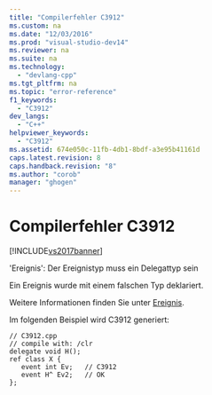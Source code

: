 ```yaml
---
title: "Compilerfehler C3912"
ms.custom: na
ms.date: "12/03/2016"
ms.prod: "visual-studio-dev14"
ms.reviewer: na
ms.suite: na
ms.technology: 
  - "devlang-cpp"
ms.tgt_pltfrm: na
ms.topic: "error-reference"
f1_keywords: 
  - "C3912"
dev_langs: 
  - "C++"
helpviewer_keywords: 
  - "C3912"
ms.assetid: 674e050c-11fb-4db1-8bdf-a3e95b41161d
caps.latest.revision: 8
caps.handback.revision: "8"
ms.author: "corob"
manager: "ghogen"
---
```

# Compilerfehler C3912
[!INCLUDE[vs2017banner](../../assembler/inline/includes/vs2017banner.md)]

'Ereignis': Der Ereignistyp muss ein Delegattyp sein  
  
 Ein Ereignis wurde mit einem falschen Typ deklariert.  
  
 Weitere Informationen finden Sie unter [Ereignis](../../windows/event-cpp-component-extensions.md).  
  
 Im folgenden Beispiel wird C3912 generiert:  
  
```  
// C3912.cpp  
// compile with: /clr  
delegate void H();  
ref class X {  
   event int Ev;   // C3912  
   event H^ Ev2;   // OK  
};  
```